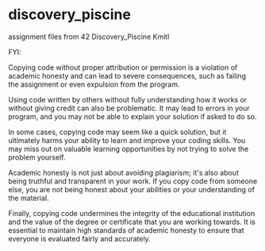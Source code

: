 # discovery_piscine
assignment files  from 42 Discovery_Piscine Kmitl

FYI:

Copying code without proper attribution or permission is a violation of academic honesty and can lead to severe consequences, such as failing the assignment or even expulsion from the program.

Using code written by others without fully understanding how it works or without giving credit can also be problematic. It may lead to errors in your program, and you may not be able to explain your solution if asked to do so.

In some cases, copying code may seem like a quick solution, but it ultimately harms your ability to learn and improve your coding skills. You may miss out on valuable learning opportunities by not trying to solve the problem yourself.

Academic honesty is not just about avoiding plagiarism; it's also about being truthful and transparent in your work. If you copy code from someone else, you are not being honest about your abilities or your understanding of the material.

Finally, copying code undermines the integrity of the educational institution and the value of the degree or certificate that you are working towards. It is essential to maintain high standards of academic honesty to ensure that everyone is evaluated fairly and accurately.
